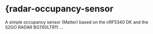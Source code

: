 # {radar-occupancy-sensor
A simple occupancy sensor (Matter) based on the nRF5340 DK and the S2GO RADAR BGT60LTR11 ...
